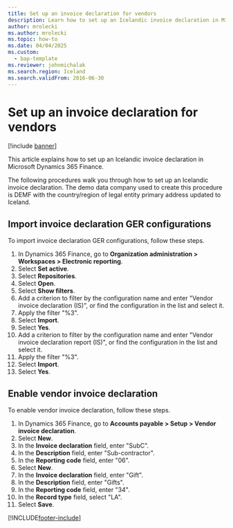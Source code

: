 ```yaml
--- 
title: Set up an invoice declaration for vendors
description: Learn how to set up an Icelandic invoice declaration in Microsoft Dynamics 365 Finance.
author: mrolecki
ms.author: mrolecki
ms.topic: how-to
ms.date: 04/04/2025
ms.custom: 
  - bap-template
ms.reviewer: johnmichalak    
ms.search.region: Iceland
ms.search.validFrom: 2016-06-30
---
```


# Set up an invoice declaration for vendors

[!include [banner](../../includes/banner.md)]

This article explains how to set up an Icelandic invoice declaration in Microsoft Dynamics 365 Finance.

The following procedures walk you through how to set up an Icelandic invoice declaration. The demo data company used to create this procedure is DEMF with the country/region of legal entity primary address updated to Iceland.

## Import invoice declaration GER configurations

To import invoice declaration GER configurations, follow these steps.

1. In Dynamics 365 Finance, go to **Organization administration \> Workspaces \> Electronic reporting**.
1. Select **Set active**.
3. Select **Repositories**.
4. Select **Open**.
5. Select **Show filters**.
1. Add a criterion to filter by the configuration name and enter "Vendor invoice declaration (IS)", or find the configuration in the list and select it.  
1. Apply the filter "%3".
1. Select **Import**.
1. Select **Yes**.
9. Add a criterion to filter by the configuration name and enter "Vendor invoice declaration report (IS)", or find the configuration in the list and select it.  
1. Apply the filter "%3".
1. Select **Import**.
1. Select **Yes**.

## Enable vendor invoice declaration

To enable vendor invoice declaration, follow these steps.

1. In Dynamics 365 Finance, go to **Accounts payable \> Setup \> Vendor invoice declaration**.
1. Select **New**.
1. In the **Invoice declaration** field, enter "SubC".
1. In the **Description** field, enter "Sub-contractor".
1. In the **Reporting code** field, enter "06".
1. Select **New**.
1. In the **Invoice declaration** field, enter "Gift".
1. In the **Description** field, enter "Gifts".
1. In the **Reporting code** field, enter "34".
1. In the **Record type** field, select "LA".
1. Select **Save**.



[!INCLUDE[footer-include](../../../includes/footer-banner.md)]
